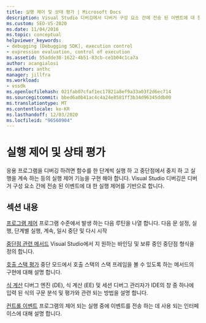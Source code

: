 ```yaml
---
title: 실행 제어 및 상태 평가 | Microsoft Docs
description: Visual Studio 디버깅에서 디버거 구성 요소 간에 전송 된 이벤트에 대 한 실행 컨트롤을 기반으로 하는 방법을 알아봅니다.
ms.custom: SEO-VS-2020
ms.date: 11/04/2016
ms.topic: conceptual
helpviewer_keywords:
- debugging [Debugging SDK], execution control
- expression evaluation, control of execution
ms.assetid: 55adde38-1622-4b51-83cb-ce1b04c1ca7a
author: acangialosi
ms.author: anthc
manager: jillfra
ms.workload:
- vssdk
ms.openlocfilehash: 021fab07cfaf1ec17821a8ef9a33a03f2d6ec714
ms.sourcegitcommit: bbed6a0b41ac4c4a24e8581ff3b34d96345ddb00
ms.translationtype: MT
ms.contentlocale: ko-KR
ms.lasthandoff: 12/03/2020
ms.locfileid: "96560904"
---
```

# <a name="execution-control-and-state-evaluation"></a>실행 제어 및 상태 평가
응용 프로그램을 디버깅 하려면 함수를 한 단계씩 실행 하 고 중단점에서 중지 하 고 실행을 계속 하는 등의 실행 제어 기능을 구현 해야 합니다. Visual Studio 디버깅은 디버거 구성 요소 간에 전송 된 이벤트에 대 한 실행 제어를 기반으로 합니다.

## <a name="in-this-section"></a>섹션 내용
 [프로그램 제어](../../extensibility/debugger/program-control.md) 프로그램 수준에서 발생 하는 다음 루틴을 나열 합니다. 다음 문 설정, 실행, 단계별 실행, 계속, 일시 중단 및 다시 시작

 [중단점 관련 메서드](../../extensibility/debugger/breakpoint-related-methods.md) Visual Studio에서 지 원하는 바인딩 및 보류 중인 중단점 형식을 정의 합니다.

 [호출 스택 평가](../../extensibility/debugger/call-stack-evaluation.md) 중단 모드에서 호출 스택의 스택 프레임을 볼 수 있도록 하는 메서드의 구현에 대해 설명 합니다.

 [식 계산](../../extensibility/debugger/expression-evaluation-visual-studio-debugging-sdk.md) 디버그 엔진 (DE), 식 계산 (EE) 및 세션 디버그 관리자가 IDE의 창 중 하나에 입력 된 식의 구문 분석 및 평가와 관련 되는 방법을 설명 합니다.

 [컨트롤 이벤트](../../extensibility/debugger/control-events.md) 프로그램의 제어 되는 실행 중에 이벤트를 전송 하는 데 사용 되는 인터페이스에 대해 설명 합니다.
